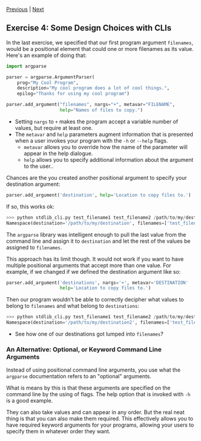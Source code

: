 [Previous](exercise-3.md) |  [Next](exercise-5.md)
## Exercise 4: Some Design Choices with CLIs
In the last exercise, we specified that our first program argument `filenames`, 
would be a positional element that could one or more filenames as its value.  
Here's an example of doing that:
```python
import argparse

parser = argparse.ArgumentParser(
    prog="My Cool Program",
    description="My cool program does a lot of cool things.",
    epilog="Thanks for using my cool program")

parser.add_argument("filenames", nargs="+", metavar="FILENAME",
                    help="Names of files to copy.")
```

- Setting `nargs` to `+` makes the program accept a variable number of values,
but require at least one.
- The `metavar` and `help` parameters augment information that is presented
when a user invokes your program with the `-h` or `--help` flags. 
    - `metavar` allows you to override how the name of the parameter
    will appear in the help dialogue.
    - `help` allows you to specify additional information about the argument
    to the user..
    
Chances are the you created another positional argument to specify 
your destination argument:
```python
parser.add_argument('destination', help='Location to copy files to.')
```

If so, this works ok:
```python
>>> python stdlib_cli.py test_filename1 test_filename2 /path/to/my/destination
Namespace(destination='/path/to/my/destination', filenames=['test_filename1', 'test_filename2'])
```    
The `argparse` library was intelligent enough to pull the last value from
the command line and assign it to `destination` and let the rest of the values
be assigned to `filenames`.  

This approach has its limit though. It would not work if you want to have 
multiple positional arguments that accept more than one value.  For example,
if we changed if we defined the destination argument like so: 
```python
parser.add_argument('destinations', nargs='+', metavar='DESTINATION'
                    help='Location to copy files to.')
```

Then our program wouldn't be able to correctly decipher what values to belong 
to `filenames` and what belong to `destinations`:
```python
>>> python stdlib_cli.py test_filename1 test_filename2 /path/to/my/destination1 /path/to/my/destination2
Namespace(destination='/path/to/my/destination2', filenames=['test_filename1', 'test_filename2', '/path/to/my/destination1'])
```
- See how one of our destinations got lumped into `filenames`?
 
### An Alternative: Optional, or Keyword Command Line Arguments
Instead of using positional command line arguments, you use what the `argparse`
documentation refers to an "optional" arguments.

What is means by this is that these arguments are specified on the command line
by the using of flags.  The help option that is invoked with `-h` is a good 
example.

They can also take values and can appear in any order.  But the real neat
thing is that you can also make them required.  This effectively allows you
to have required keyword arguments for your programs, allowing your users
to specify them in whatever order they want.